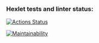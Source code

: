 ### Hexlet tests and linter status:
[![Actions Status](https://github.com/IGassan/python-project-49/actions/workflows/hexlet-check.yml/badge.svg)](https://github.com/IGassan/python-project-49/actions)

[![Maintainability](https://api.codeclimate.com/v1/badges/4620352db121d5a9bc18/maintainability)](https://codeclimate.com/github/IGassan/python-project-49/maintainability)